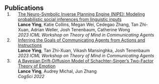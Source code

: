 <h2 id="publications" style="margin: 2px 0px -15px;">Publications</h2>

<div class="publications">
<ol class="bibliography">



<li>
<div class="pub-row">
  <div class="col-sm-9" style="position: relative;padding-right: 15px;padding-left: 20px;">
    <div class="title"><a href="https://icml.cc/virtual/2023/workshop/21489#wse-detail-27876"> The Neuro-Symbolic Inverse Planning Engine (NIPE): Modeling probabilistic social inferences from linguistic inputs </a></div>
    <div class="author"><strong>Lance Ying</strong>, Katie Collins, Megan Wei, Cedegao Zhang, Tan Zhi-Xuan, Adrian Weller, Josh Tenenbaum, Catherine Wong </div>
    <div class="periodical"><em>2023 ICML Workshop on Theory of Mind in Communicating Agents</em></div>
  </div>
</div>
</li>


<li>
<div class="pub-row">
  <div class="col-sm-9" style="position: relative;padding-right: 15px;padding-left: 20px;">
    <div class="title"><a href="https://icml.cc/virtual/2023/workshop/21489#wse-detail-27876"> 	Inferring the Goals of Communicating Agents from Actions and Instructions </a></div>
    <div class="author"><strong>Lance Ying</strong>, Tan Zhi-Xuan, Vikash Mansinghka, Josh Tenenbaum</div>
    <div class="periodical"><em>2023 ICML Workshop on Theory of Mind in Communicating Agents</em></div>
  </div>
</div>
</li>

<li>
<div class="pub-row">
  <div class="col-sm-9" style="position: relative;padding-right: 15px;padding-left: 20px;">
    <div class="title"><a href="https://escholarship.org/content/qt78h4n3r5/qt78h4n3r5.pdf">A Bayesian Drift-Diffusion Model of Schachter-Singer’s Two-Factor Theory of Emotion</a></div>
    <div class="author"><strong>Lance Ying</strong>, Audrey Michal, Jun Zhang</div>
    <div class="periodical"><em>CogSci 2022</em></div>
  </div>
</div>
</li>

  
<br>

</ol>
</div>
